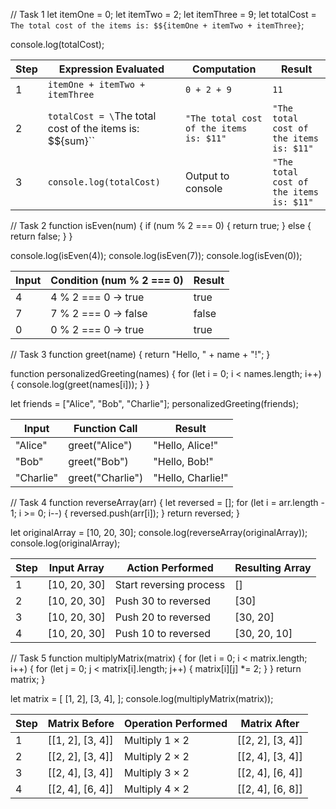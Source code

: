 // Task 1
let itemOne = 0;
let itemTwo = 2;
let itemThree = 9;
let totalCost = `The total cost of the items is: $${itemOne + itemTwo + itemThree}`;

console.log(totalCost);

| Step | Expression Evaluated               | Computation             | Result                  |
|------|-----------------------------------|-------------------------|-------------------------|
| 1    | `itemOne + itemTwo + itemThree`  | `0 + 2 + 9`             | `11`                    |
| 2    | `totalCost = \`The total cost of the items is: $${sum}\`` | `"The total cost of the items is: $11"` | `"The total cost of the items is: $11"` |
| 3    | `console.log(totalCost)`         | Output to console       | `"The total cost of the items is: $11"` |

// Task 2
function isEven(num) {
  if (num % 2 === 0) {
    return true;
  } else {
    return false;
  }
}

console.log(isEven(4));
console.log(isEven(7));
console.log(isEven(0));

| Input | Condition (num % 2 === 0) | Result |
|-------|---------------------------|--------|
| 4     | 4 % 2 === 0 → true        | true   |
| 7     | 7 % 2 === 0 → false       | false  |
| 0     | 0 % 2 === 0 → true        | true   |

// Task 3
function greet(name) {
  return "Hello, " + name + "!";
}

function personalizedGreeting(names) {
  for (let i = 0; i < names.length; i++) {
    console.log(greet(names[i]));
  }
}

let friends = ["Alice", "Bob", "Charlie"];
personalizedGreeting(friends);

| Input     | Function Call        | Result          |
|-----------|----------------------|----------------|
| "Alice"   | greet("Alice")       | "Hello, Alice!" |
| "Bob"     | greet("Bob")         | "Hello, Bob!"   |
| "Charlie" | greet("Charlie")     | "Hello, Charlie!" |

// Task 4
function reverseArray(arr) {
  let reversed = [];
  for (let i = arr.length - 1; i >= 0; i--) {
    reversed.push(arr[i]);
  }
  return reversed;
}

let originalArray = [10, 20, 30];
console.log(reverseArray(originalArray));
console.log(originalArray);

| Step | Input Array    | Action Performed          | Resulting Array |
|------|--------------|-------------------------|----------------|
| 1    | [10, 20, 30] | Start reversing process | []             |
| 2    | [10, 20, 30] | Push 30 to reversed     | [30]           |
| 3    | [10, 20, 30] | Push 20 to reversed     | [30, 20]       |
| 4    | [10, 20, 30] | Push 10 to reversed     | [30, 20, 10]   |

// Task 5
function multiplyMatrix(matrix) {
  for (let i = 0; i < matrix.length; i++) {
    for (let j = 0; j < matrix[i].length; j++) {
      matrix[i][j] *= 2;
    }
  }
  return matrix;
}

let matrix = [
  [1, 2],
  [3, 4],
];
console.log(multiplyMatrix(matrix));

| Step | Matrix Before | Operation Performed | Matrix After  |
|------|--------------|--------------------|--------------|
| 1    | [[1, 2], [3, 4]] | Multiply 1 × 2 | [[2, 2], [3, 4]] |
| 2    | [[2, 2], [3, 4]] | Multiply 2 × 2 | [[2, 4], [3, 4]] |
| 3    | [[2, 4], [3, 4]] | Multiply 3 × 2 | [[2, 4], [6, 4]] |
| 4    | [[2, 4], [6, 4]] | Multiply 4 × 2 | [[2, 4], [6, 8]] |

